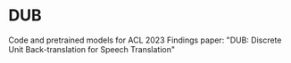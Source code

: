 # DUB
Code and pretrained models for ACL 2023 Findings paper: "DUB: Discrete Unit Back-translation for Speech Translation"
